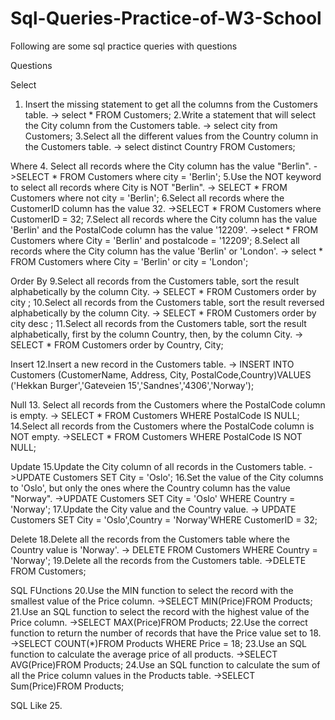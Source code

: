 # Sql-Queries-Practice-of-W3-School


Following are some sql practice queries with questions


Questions


Select
1. Insert the missing statement to get all the columns from the Customers table.
-> select * FROM Customers;
2.Write a statement that will select the City column from the Customers table.
-> select city from Customers;
3.Select all the different values from the Country column in the Customers table.
-> select distinct Country FROM Customers;

Where
4. Select all records where the City column has the value "Berlin".
->SELECT * FROM Customers where city = 'Berlin';
5.Use the NOT keyword to select all records where City is NOT "Berlin".
-> SELECT * FROM Customers where not city = 'Berlin';
6.Select all records where the CustomerID column has the value 32.
->SELECT * FROM Customers where CustomerID = 32;
7.Select all records where the City column has the value 'Berlin' and the PostalCode column has the value '12209'.
->select * FROM Customers where City = 'Berlin' and postalcode  = '12209';
8.Select all records where the City column has the value 'Berlin' or 'London'.
-> select * FROM Customers where City = 'Berlin' or city = 'London';

Order By
9.Select all records from the Customers table, sort the result alphabetically by the column City.
-> SELECT * FROM Customers order by city ;
10.Select all records from the Customers table, sort the result reversed alphabetically by the column City.
-> SELECT * FROM Customers order by city desc ;
11.Select all records from the Customers table, sort the result alphabetically, first by the column Country, then, by the column City.
-> SELECT * FROM Customers order by Country, City;


Insert
12.Insert a new record in the Customers table.
-> INSERT INTO Customers (CustomerName, Address, City, PostalCode,Country)VALUES ('Hekkan Burger','Gateveien 15','Sandnes','4306','Norway');


Null
13. Select all records from the Customers where the PostalCode column is empty.
-> SELECT * FROM Customers WHERE PostalCode IS NULL;
14.Select all records from the Customers where the PostalCode column is NOT empty.
->SELECT * FROM Customers WHERE PostalCode IS NOT NULL;

Update
15.Update the City column of all records in the Customers table.
->UPDATE Customers SET City = 'Oslo';
16.Set the value of the City columns to 'Oslo', but only the ones where the Country column has the value "Norway".
->UPDATE Customers SET City = 'Oslo' WHERE Country = 'Norway';
17.Update the City value and the Country value.
-> UPDATE Customers SET City = 'Oslo',Country = 'Norway'WHERE CustomerID = 32;


Delete
18.Delete all the records from the Customers table where the Country value is 'Norway'.
-> DELETE FROM Customers WHERE Country = 'Norway';
19.Delete all the records from the Customers table.
->DELETE FROM Customers;


SQL FUnctions
20.Use the MIN function to select the record with the smallest value of the Price column.
->SELECT MIN(Price)FROM Products;
21.Use an SQL function to select the record with the highest value of the Price column.
->SELECT MAX(Price)FROM Products;
22.Use the correct function to return the number of records that have the Price value set to 18.
->SELECT COUNT(*)FROM Products WHERE Price = 18;
23.Use an SQL function to calculate the average price of all products.
->SELECT AVG(Price)FROM Products;
24.Use an SQL function to calculate the sum of all the Price column values in the Products table.
->SELECT Sum(Price)FROM Products;


SQL Like
25.
